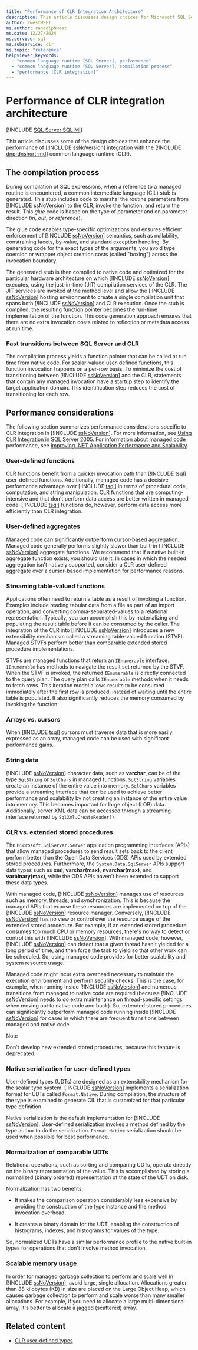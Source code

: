 ```yaml
---
title: "Performance of CLR Integration Architecture"
description: This article discusses design choices for Microsoft SQL Server integration with the .NET Framework CLR, including the compilation process and performance.
author: rwestMSFT
ms.author: randolphwest
ms.date: 12/27/2024
ms.service: sql
ms.subservice: clr
ms.topic: "reference"
helpviewer_keywords:
  - "common language runtime [SQL Server], performance"
  - "common language runtime [SQL Server], compilation process"
  - "performance [CLR integration]"
---
```

# Performance of CLR integration architecture

[!INCLUDE [SQL Server SQL MI](../../includes/applies-to-version/sql-asdbmi.md)]

This article discusses some of the design choices that enhance the performance of [!INCLUDE [ssNoVersion](../../includes/ssnoversion-md.md)] integration with the [!INCLUDE [dnprdnshort-md](../../includes/dnprdnshort-md.md)] common language runtime (CLR).

## The compilation process

During compilation of SQL expressions, when a reference to a managed routine is encountered, a common intermediate language (CIL) stub is generated. This stub includes code to marshal the routine parameters from [!INCLUDE [ssNoVersion](../../includes/ssnoversion-md.md)] to the CLR, invoke the function, and return the result. This *glue* code is based on the type of parameter and on parameter direction (*in*, *out*, or *reference*).

The glue code enables type-specific optimizations and ensures efficient enforcement of [!INCLUDE [ssNoVersion](../../includes/ssnoversion-md.md)] semantics, such as nullability, constraining facets, by-value, and standard exception handling. By generating code for the exact types of the arguments, you avoid type coercion or wrapper object creation costs (called "boxing") across the invocation boundary.

The generated stub is then compiled to native code and optimized for the particular hardware architecture on which [!INCLUDE [ssNoVersion](../../includes/ssnoversion-md.md)] executes, using the just-in-time (JIT) compilation services of the CLR. The JIT services are invoked at the method level and allow the [!INCLUDE [ssNoVersion](../../includes/ssnoversion-md.md)] hosting environment to create a single compilation unit that spans both [!INCLUDE [ssNoVersion](../../includes/ssnoversion-md.md)] and CLR execution. Once the stub is compiled, the resulting function pointer becomes the run-time implementation of the function. This code generation approach ensures that there are no extra invocation costs related to reflection or metadata access at run time.

### Fast transitions between SQL Server and CLR

The compilation process yields a function pointer that can be called at run time from native code. For scalar-valued user-defined functions, this function invocation happens on a per-row basis. To minimize the cost of transitioning between [!INCLUDE [ssNoVersion](../../includes/ssnoversion-md.md)] and the CLR, statements that contain any managed invocation have a startup step to identify the target application domain. This identification step reduces the cost of transitioning for each row.

## Performance considerations

The following section summarizes performance considerations specific to CLR integration in [!INCLUDE [ssNoVersion](../../includes/ssnoversion-md.md)]. For more information, see [Using CLR Integration in SQL Server 2005](/previous-versions/sql/sql-server-2005/administrator/ms345136(v=sql.90)). For information about managed code performance, see [Improving .NET Application Performance and Scalability](/previous-versions/msp-n-p/ff649152(v=pandp.10)).

### User-defined functions

CLR functions benefit from a quicker invocation path than [!INCLUDE [tsql](../../includes/tsql-md.md)] user-defined functions. Additionally, managed code has a decisive performance advantage over [!INCLUDE [tsql](../../includes/tsql-md.md)] in terms of procedural code, computation, and string manipulation. CLR functions that are computing-intensive and that don't perform data access are better written in managed code. [!INCLUDE [tsql](../../includes/tsql-md.md)] functions do, however, perform data access more efficiently than CLR integration.

### User-defined aggregates

Managed code can significantly outperform cursor-based aggregation. Managed code generally performs slightly slower than built-in [!INCLUDE [ssNoVersion](../../includes/ssnoversion-md.md)] aggregate functions. We recommend that if a native built-in aggregate function exists, you should use it. In cases in which the needed aggregation isn't natively supported, consider a CLR user-defined aggregate over a cursor-based implementation for performance reasons.

### Streaming table-valued functions

Applications often need to return a table as a result of invoking a function. Examples include reading tabular data from a file as part of an import operation, and converting comma-separated-values to a relational representation. Typically, you can accomplish this by materializing and populating the result table before it can be consumed by the caller. The integration of the CLR into [!INCLUDE [ssNoVersion](../../includes/ssnoversion-md.md)] introduces a new extensibility mechanism called a streaming table-valued function (STVF). Managed STVFs perform better than comparable extended stored procedure implementations.

STVFs are managed functions that return an `IEnumerable` interface. `IEnumerable` has methods to navigate the result set returned by the STVF. When the STVF is invoked, the returned `IEnumerable` is directly connected to the query plan. The query plan calls `IEnumerable` methods when it needs to fetch rows. This iteration model allows results to be consumed immediately after the first row is produced, instead of waiting until the entire table is populated. It also significantly reduces the memory consumed by invoking the function.

### Arrays vs. cursors

When [!INCLUDE [tsql](../../includes/tsql-md.md)] cursors must traverse data that is more easily expressed as an array, managed code can be used with significant performance gains.

### String data

[!INCLUDE [ssNoVersion](../../includes/ssnoversion-md.md)] character data, such as **varchar**, can be of the type `SqlString` or `SqlChars` in managed functions. `SqlString` variables create an instance of the entire value into memory. `SqlChars` variables provide a streaming interface that can be used to achieve better performance and scalability by not creating an instance of the entire value into memory. This becomes important for large object (LOB) data. Additionally, server XML data can be accessed through a streaming interface returned by `SqlXml.CreateReader()`.

### CLR vs. extended stored procedures

The `Microsoft.SqlServer.Server` application programming interfaces (APIs) that allow managed procedures to send result sets back to the client perform better than the Open Data Services (ODS) APIs used by extended stored procedures. Furthermore, the `System.Data.SqlServer` APIs support data types such as **xml**, **varchar(max)**, **nvarchar(max)**, and **varbinary(max)**, while the ODS APIs haven't been extended to support these data types.

With managed code, [!INCLUDE [ssNoVersion](../../includes/ssnoversion-md.md)] manages use of resources such as memory, threads, and synchronization. This is because the managed APIs that expose these resources are implemented on top of the [!INCLUDE [ssNoVersion](../../includes/ssnoversion-md.md)] resource manager. Conversely, [!INCLUDE [ssNoVersion](../../includes/ssnoversion-md.md)] has no view or control over the resource usage of the extended stored procedure. For example, if an extended stored procedure consumes too much CPU or memory resources, there's no way to detect or control this with [!INCLUDE [ssNoVersion](../../includes/ssnoversion-md.md)]. With managed code, however, [!INCLUDE [ssNoVersion](../../includes/ssnoversion-md.md)] can detect that a given thread hasn't yielded for a long period of time, and then force the task to yield so that other work can be scheduled. So, using managed code provides for better scalability and system resource usage.

Managed code might incur extra overhead necessary to maintain the execution environment and perform security checks. This is the case, for example, when running inside [!INCLUDE [ssNoVersion](../../includes/ssnoversion-md.md)] and numerous transitions from managed to native code are required (because [!INCLUDE [ssNoVersion](../../includes/ssnoversion-md.md)] needs to do extra maintenance on thread-specific settings when moving out to native code and back). So, extended stored procedures can significantly outperform managed code running inside [!INCLUDE [ssNoVersion](../../includes/ssnoversion-md.md)] for cases in which there are frequent transitions between managed and native code.

> [!NOTE]  
> Don't develop new extended stored procedures, because this feature is deprecated.

### Native serialization for user-defined types

User-defined types (UDTs) are designed as an extensibility mechanism for the scalar type system. [!INCLUDE [ssNoVersion](../../includes/ssnoversion-md.md)] implements a serialization format for UDTs called `Format.Native`. During compilation, the structure of the type is examined to generate CIL that is customized for that particular type definition.

Native serialization is the default implementation for [!INCLUDE [ssNoVersion](../../includes/ssnoversion-md.md)]. User-defined serialization invokes a method defined by the type author to do the serialization. `Format.Native` serialization should be used when possible for best performance.

### Normalization of comparable UDTs

Relational operations, such as sorting and comparing UDTs, operate directly on the binary representation of the value. This is accomplished by storing a normalized (binary ordered) representation of the state of the UDT on disk.

Normalization has two benefits:

- It makes the comparison operation considerably less expensive by avoiding the construction of the type instance and the method invocation overhead.

- It creates a binary domain for the UDT, enabling the construction of histograms, indexes, and histograms for values of the type.

So, normalized UDTs have a similar performance profile to the native built-in types for operations that don't involve method invocation.

### Scalable memory usage

In order for managed garbage collection to perform and scale well in [!INCLUDE [ssNoVersion](../../includes/ssnoversion-md.md)], avoid large, single allocation. Allocations greater than 88 kilobytes (KB) in size are placed on the Large Object Heap, which causes garbage collection to perform and scale worse than many smaller allocations. For example, if you need to allocate a large multi-dimensional array, it's better to allocate a jagged (scattered) array.

## Related content

- [CLR user-defined types](../clr-integration-database-objects-user-defined-types/clr-user-defined-types.md)
